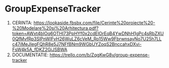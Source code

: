 # GroupExpenseTracker
1. CERINTA:
https://lookaside.fbsbx.com/file/Cerinte%20proiecte%20-%20Modelare%20si%20Arhitectura.pdf?token=AWxt4blOq6OTHl73PpHYf0x2cdElOrEqB4YwDNhH1gPc4sRbZXU0QfMvfRp3SlPnWlFvH26WuLZ6cVeM_Ro15Ww9FbrwnsayNo7U25h7LLc47iMeJIegFQhR8e5J7NFfBNm9WGbUYZoqS2BnccahxDXvi-FsW4k5A_fDKZ2GiJSBWA
2. DOCUMENTATIE:
https://trello.com/b/ZqgKwG8v/group-expense-tracker
